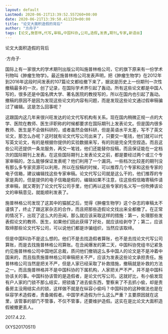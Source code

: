 ```yaml
---
layout: default
Lastmod: 2020-06-21T13:39:52.557260+00:00
date: 2020-06-21T13:39:50.411329+00:00
title: "论文大面积造假的背后"
author: "方舟子"
tags: [论文,施普林,代写,审稿,中国科协,公司,造假,发表,期刊,专家,新语丝]
---
```


论文大面积造假的背后

·方舟子·

国际上有一家很大的学术期刊出版公司叫施普林格公司，它的旗下原来有一份学术刊物叫《肿瘤生物学》。最近施普林格公司发表声明，把《肿瘤生物学》在2012年到2016年这段时间发表的107篇论文都给撤下来了，据说是历史上一份期刊一次性撤稿最多的一次，创了记录，在国际学术界引起了轰动。所有这些论文都是中国人写的，很多还是中国名牌大学、著名医院的教授写的，所以在国内也引起了轰动。撤稿的原因不是因为发现这些论文的内容有问题，而是发现这些论文通过假审稿骗过了编辑。这是怎么回事呢？

这跟国内这几年来很兴旺发达的论文代写机构有关系。现在国内稍微正规一点的大学、医院在教师、医生评职称的时候都要求在国际期刊上发表论文。但是国内很多教师、医生是不会做科研的，或者虽然会做科研，但是英语水平太差，写不了英文论文，那怎么办呢？这时就有论文代写公司出来了，只要交一笔钱，他们就可以代写英文论文，有的是根据你提供的实验数据来写，有的则是完全凭空捏造。而且这些公司还提供一条龙服务，再交一笔钱，他们还能替你投稿，而且保证能在一定档次的国际期刊上发表。在这些国际期刊上发表论文之前，都是要经过两个或三个专家审稿的，怎么能够保证发表呢？他们利用了一个漏洞。一些档次比较差的期刊没有那么多专家资源可以利用，所以在投稿的时候，可以推荐几个专家和这些专家的电子信箱，建议编辑找这些专家审稿。论文代写公司就是这么干的，他们推荐的专家是真的，但是提供的电子信箱是假的，编辑如果不注意，往这些假信箱寄稿件请求审稿，就又寄到了论文代写公司手里，他们再以这些专家的名义写一份吹捧该论文的审稿意见，就能顺利发表了。

施普林格公司发现了这其中的猫腻之后，觉得《肿瘤生物学》这个杂志的审稿太不谨慎了，终止了跟这家杂志的合作，而且把那些造假论文找出来全都撤了。在正常的情况下，出现了这么大的丑闻，那么就应该采取这样的措施：第一，处理那些发表假论文的教师、医生，如果他们因此获得了好处，就应该给剥夺了；第二，应该取缔那些论文代写公司，可以说他们都是诈骗组织，当然应该取缔。

但是中国科协不是这么想的。他们不是去找造假者算账，也不是去找论文代写公司算账，而是去找施普林格公司算账。在丑闻爆发的第二天，中国科协党组书记紧急约见施普林格公司中国地区总裁，质问他们撤销这么多中国人的论文是不是冲着中国来的，而且指责施普林格公司审稿把关不严，应该为发表这些论文承担责任。施普林格公司当然是把关不严，但是人家已经采取了补救措施，撤稿就是补救的方法之一。而且施普林格并不是中国科协的下属机构，人家把关严不严，并不是中国科协该关的事。中国科协该管的是造假者，是论文代写公司。这就好比，有小偷发现有户人家的门锁不那么结实，把锁撬了进去偷东西，警察来了不去抓小偷，却是责备房主没用结实点的锁，这样做不就是在纵容小偷吗？中国科协的这种做法也是在纵容学术造假者，责备揭假者。中国学术造假为什么这么严重？主要原因就在这里，该管事的部门不管事，不仅不管事，还要维护造假。这实在是比论文大面积造假被撤更丢人。

2017.4.22.

(XYS20170511)

